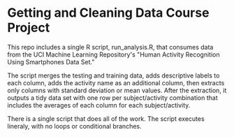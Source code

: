 Getting and Cleaning Data Course Project
===

This repo includes a single R script, run_analysis.R, that consumes data from the UCI Machine Learning Repository's "Human Activity Recognition Using Smartphones Data Set."

The script merges the testing and training data, adds descriptive labels to each column, adds the activity name as an additional column, then extracts only columns with standard deviation or mean values. After the extraction, it outputs a tidy data set with one row per subject/activity combination that includes the averages of each column for each subject/activity.

There is a single script that does all of the work. The script executes lineraly, with no loops or conditional branches.